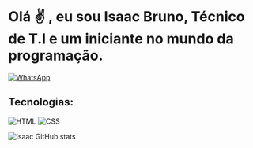 # Olá ✌️ , eu sou Isaac Bruno, Técnico de T.I e um iniciante no mundo da programação.

[![WhatsApp](https://img.shields.io/badge/WhatsApp-25D366?style=for-the-badge&logo=whatsapp&logoColor=white)](https://api.whatsapp.com/send?phone=5579991188624&text=Ol%C3%A1,%20Isaac)

## Tecnologias:

![HTML](https://img.shields.io/badge/HTML-239120?style=for-the-badge&logo=html5&logoColor=white)
![CSS](https://img.shields.io/badge/CSS-239120?&style=for-the-badge&logo=css3&logoColor=white)

![Isaac GitHub stats](https://github-readme-stats.vercel.app/api?username=isaacbrunodev&show_icons=true&theme=radical)
